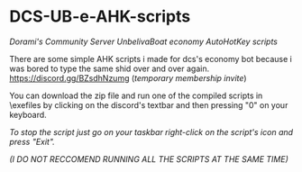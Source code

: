 # DCS-UB-e-AHK-scripts
*Dorami's Community Server UnbelivaBoat economy AutoHotKey scripts*

There are some simple AHK scripts i made for dcs's economy bot because i was bored to type the same shid over and over again.
https://discord.gg/BZsdhNzumg (*temporary membership invite*)

You can download the zip file and run one of the compiled scripts in \exefiles by clicking on the discord's textbar and then pressing "0" on your keyboard.

*To stop the script just go on your taskbar right-click on the script's icon and press "Exit".*

*(I DO NOT RECCOMEND RUNNING ALL THE SCRIPTS AT THE SAME TIME)*
